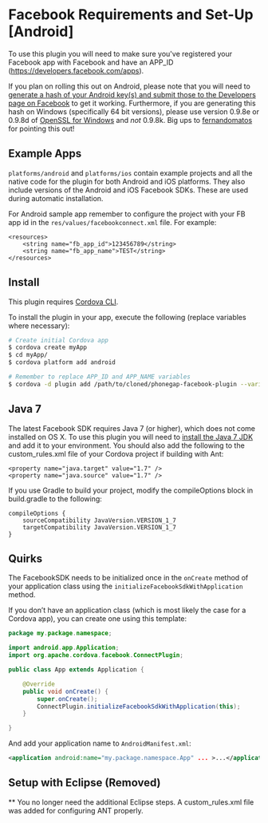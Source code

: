 # Facebook Requirements and Set-Up [Android]

To use this plugin you will need to make sure you've registered your Facebook app with Facebook and have an APP_ID (https://developers.facebook.com/apps).

If you plan on rolling this out on Android, please note that you will need to [generate a hash of your Android key(s) and submit those to the Developers page on Facebook](https://developers.facebook.com/docs/android/getting-started/facebook-sdk-for-android/) to get it working. Furthermore, if you are generating this hash on Windows (specifically 64 bit versions), please use version 0.9.8e or 0.9.8d of [OpenSSL for Windows](http://code.google.com/p/openssl-for-windows/downloads/list) and *not* 0.9.8k. Big ups to [fernandomatos](http://github.com/fernandomatos) for pointing this out!

## Example Apps

`platforms/android` and `platforms/ios` contain example projects and all the native code for the plugin for both Android and iOS platforms. They also include versions of the Android and iOS Facebook SDKs. These are used during automatic installation.

For Android sample app remember to configure the project with your FB app id in the `res/values/facebookconnect.xml` file. For example:

	<resources>
		<string name="fb_app_id">123456789</string>
		<string name="fb_app_name">TEST</string>
	</resources>

## Install

This plugin requires [Cordova CLI](http://cordova.apache.org/docs/en/3.5.0/guide_cli_index.md.html).

To install the plugin in your app, execute the following (replace variables where necessary):
```sh
# Create initial Cordova app
$ cordova create myApp
$ cd myApp/
$ cordova platform add android

# Remember to replace APP_ID and APP_NAME variables
$ cordova -d plugin add /path/to/cloned/phonegap-facebook-plugin --variable APP_ID="123456789" --variable APP_NAME="myApplication"
```

## Java 7

The latest Facebook SDK requires Java 7 (or higher), which does not come installed on OS X.  To use this plugin you will need to [install the Java 7 JDK](http://www.oracle.com/technetwork/java/javase/downloads/jdk7-downloads-1880260.html) and add it to your environment.  You should also add the following to the custom_rules.xml file of your Cordova project if building with Ant:

	<property name="java.target" value="1.7" />
	<property name="java.source" value="1.7" />

If you use Gradle to build your project, modify the compileOptions block in build.gradle to the following:

	compileOptions {
		sourceCompatibility JavaVersion.VERSION_1_7
		targetCompatibility JavaVersion.VERSION_1_7
	}

## Quirks

The FacebookSDK needs to be initialized once in the `onCreate` method of your application class using the `initializeFacebookSdkWithApplication` method.

If you don’t have an application class (which is most likely the case for a Cordova app), you can create one using this template:

```java
package my.package.namespace;

import android.app.Application;
import org.apache.cordova.facebook.ConnectPlugin;

public class App extends Application {

    @Override
    public void onCreate() {
        super.onCreate();
        ConnectPlugin.initializeFacebookSdkWithApplication(this);
    }

}
```

And add your application name to `AndroidManifest.xml`:

```xml
<application android:name="my.package.namespace.App" ... >...</application>
```


## Setup with Eclipse (Removed)

** You no longer need the additional Eclipse steps.  A custom_rules.xml file was added for configuring ANT properly.
